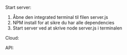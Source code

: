 Start server:
1. Åbne den integrated terminal til filen server.js
2. NPM install for at sikre du har alle dependencies
3. Start server ved at skrive node server.js i terminalen

Cloud:

API:

